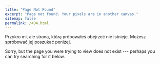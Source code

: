 ```yaml
---
title: "Page Not Found"
excerpt: "Page not found. Your pixels are in another canvas."
sitemap: false
permalink: /404.html
---
```


Przykro mi, ale strona, którą próbowałeś obejrzeć nie istnieje. Możesz spróbować jej poszukać poniżej.

Sorry, but the page you were trying to view does not exist --- perhaps you can try searching for it below.

<script type="text/javascript">
  var GOOG_FIXURL_LANG = 'en';
  var GOOG_FIXURL_SITE = '{{ site.url }}'
</script>
<script type="text/javascript"
  src="//linkhelp.clients.google.com/tbproxy/lh/wm/fixurl.js">
</script>
